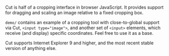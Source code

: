 Cut is half of a cropping interface in browser JavaScript. It provides support
for dragging and scaling an image relative to a fixed cropping box.

`demo/` contains an example of a cropping tool with close-to-global support
via Cut, `<input type="image">`, and another set of `<input>` elements, which
receive (and display) specific coordinates. Feel free to use it as a base.

Cut supports Internet Explorer 9 and higher, and the most recent stable
version of anything else.
